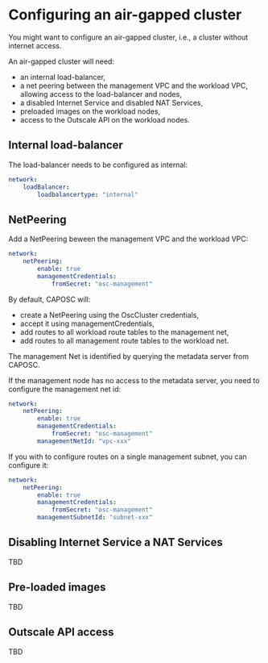 # Configuring an air-gapped cluster

You might want to configure an air-gapped cluster, i.e., a cluster without internet access.

An air-gapped cluster will need:
* an internal load-balancer,
* a net peering between the management VPC and the workload VPC, allowing access to the load-balancer and nodes,
* a disabled Internet Service and disabled NAT Services,
* preloaded images on the workload nodes,
* access to the Outscale API on the workload nodes.

## Internal load-balancer

The load-balancer needs to be configured as internal:

```yaml
network:
    loadBalancer:
        loadbalancertype: "internal"
```

## NetPeering

Add a NetPeering beween the management VPC and the workload VPC:

```yaml
network:
    netPeering:
        enable: true
        managementCredentials:
            fromSecret: "osc-management"
```

By default, CAPOSC will:
* create a NetPeering using the OscCluster credentials,
* accept it using managementCredentials,
* add routes to all workload route tables to the management net,
* add routes to all management route tables to the workload net.

The management Net is identified by querying the metadata server from CAPOSC.

If the management node has no access to the metadata server, you need to configure the management net id:

```yaml
network:
    netPeering:
        enable: true
        managementCredentials:
            fromSecret: "osc-management"
        managementNetId: "vpc-xxx"
```

If you with to configure routes on a single management subnet, you can configure it:

```yaml
network:
    netPeering:
        enable: true
        managementCredentials:
            fromSecret: "osc-management"
        managementSubnetId: "subnet-xxx"
```

## Disabling Internet Service a NAT Services

TBD

## Pre-loaded images

TBD

## Outscale API access

TBD